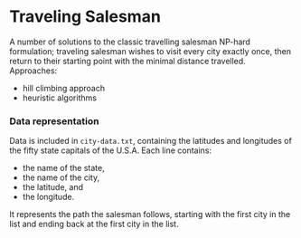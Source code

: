 # Traveling Salesman

A number of solutions to the classic travelling salesman NP-hard formulation; traveling salesman wishes to visit every city exactly once, 
then return to their starting point with the minimal distance travelled. Approaches: 
  
  * hill climbing approach
  * heuristic algorithms

### Data representation

Data is included in `city-data.txt`, containing the latitudes and longitudes of the fifty state capitals of the U.S.A.  Each line contains:
- the name of the state, 
- the name of the city, 
- the latitude, and 
- the longitude. 

It represents the path the salesman follows, starting with the first city in the list and ending back at the first city in the list.






